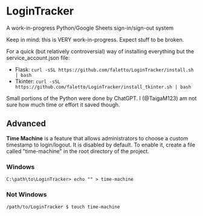 # LoginTracker
A work-in-progress Python/Google Sheets sign-in/sign-out system

Keep in mind: this is VERY work-in-progress. Expect stuff to be broken.

For a quick (but relatively controversial) way of installing everything but the service_account.json file:
* Flask: `curl -sSL https://github.com/faletto/LoginTracker/install.sh | bash`
* Tkinter: `curl -sSL https://github.com/faletto/LoginTracker/install_tkinter.sh | bash`

Small portions of the Python were done by ChatGPT. I (@TaigaM123) am not sure how much time or effort it saved though.

## Advanced
**Time Machine** is a feature that allows administrators to choose a custom timestamp to login/logout. It is disabled by default. To enable it, create a file called "time-machine" in the root directory of the project.

### Windows
`C:\path\to\LoginTracker> echo "" > time-machine`
### Not Windows
`/path/to/LoginTracker $ touch time-machine`